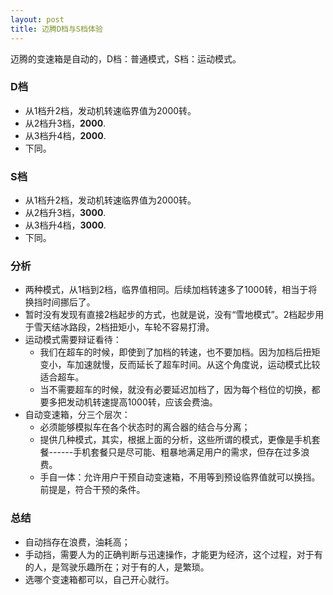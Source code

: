 ```yaml
---
layout: post
title: 迈腾D档与S档体验
---
```

迈腾的变速箱是自动的，D档：普通模式，S档：运动模式。

### D档

* 从1档升2档，发动机转速临界值为2000转。
* 从2档升3档，**2000**.
* 从3档升4档，**2000**.
* 下同。

### S档
* 从1档升2档，发动机转速临界值为2000转。
* 从2档升3档，**3000**.
* 从3档升4档，**3000**.
* 下同。

### 分析
* 两种模式，从1档到2档，临界值相同。后续加档转速多了1000转，相当于将换挡时间挪后了。
* 暂时没有发现有直接2档起步的方式，也就是说，没有“雪地模式”。2档起步用于雪天结冰路段，2档扭矩小，车轮不容易打滑。
* 运动模式需要辩证看待：
	* 我们在超车的时候，即使到了加档的转速，也不要加档。因为加档后扭矩变小，车加速就慢，反而延长了超车时间。从这个角度说，运动模式比较适合超车。
	* 当不需要超车的时候，就没有必要延迟加档了，因为每个档位的切换，都要多把发动机转速提高1000转，应该会费油。
* 自动变速箱，分三个层次：
	* 必须能够模拟车在各个状态时的离合器的结合与分离；
	* 提供几种模式，其实，根据上面的分析，这些所谓的模式，更像是手机套餐------手机套餐只是尽可能、粗暴地满足用户的需求，但存在过多浪费。
	* 手自一体：允许用户干预自动变速箱，不用等到预设临界值就可以换挡。前提是，符合干预的条件。

### 总结
* 自动挡存在浪费，油耗高；
* 手动挡，需要人为的正确判断与迅速操作，才能更为经济，这个过程，对于有的人，是驾驶乐趣所在；对于有的人，是繁琐。
* 选哪个变速箱都可以，自己开心就行。

